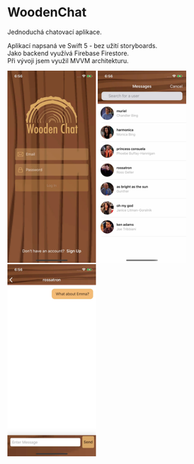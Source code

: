# WoodenChat

Jednoduchá chatovací aplikace.

Aplikací napsaná ve Swift 5 - bez užití storyboards. <br>
Jako backend využívá Firebase Firestore. <br>
Při vývoji jsem využil MVVM architekturu. <br>

<p float="left">
  <img src="/image3.jpg" width="200" />
  <img src="/image2.jpg" width="200" /> 
  <img src="/image1.jpg" width="200" />
</p>
